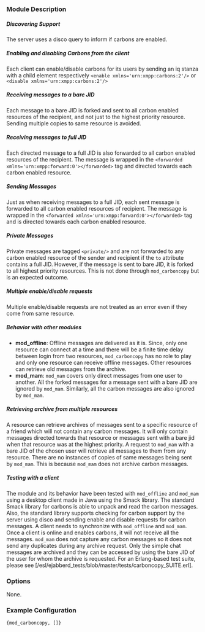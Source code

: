 ### Module Description

##### Discovering Support
The server uses a disco query to inform if carbons are enabled.

##### Enabling and disabling Carbons from the client
Each client can enable/disable carbons for its users by sending an iq stanza with a child element respectively `<enable xmlns='urn:xmpp:carbons:2'/>` or `<disable xmlns='urn:xmpp:carbons:2'/>`

##### Receiving messages to a bare JID
Each message to a bare JID is forked and sent to all carbon enabled resources of the recipient, and not just to the highest priority resource. 
Sending multiple copies to same resource is avoided.

##### Receiving messages to full JID
Each directed message to a full JID is also forwarded to all carbon enabled resources of the recipient. 
The message is wrapped in the `<forwarded xmlns='urn:xmpp:forward:0'></forwarded>` tag and directed towards each carbon enabled resource.

##### Sending Messages
Just as when receiving messages to a full JID, each sent message is forwarded to all carbon enabled resources of recipient.
The message is wrapped in the `<forwarded xmlns='urn:xmpp:forward:0'></forwarded>` tag and is directed towards each carbon enabled resource.

##### Private Messages
Private messages are tagged `<private/>` and are not forwarded to any carbon enabled resource of the sender and recipient if the `to` attribute contains a full JID. 
However, if the message is sent to bare JID, it is forked to all highest priority resources. 
This is not done through `mod_carboncopy` but is an expected outcome.

##### Multiple enable/disable requests
Multiple enable/disable requests are not treated as an error even if they come from same resource.

##### Behavior with other modules
  * **mod_offline**: Offline messages are delivered as it is. 
   Since, only one resource can connect at a time and there will be a finite time delay between login from two resources, `mod_carboncopy` has no role to play and only one resource can receive offline messages. 
   Other resources can retrieve old messages from the archive.
  *  **mod_mam**: `mod_mam` covers only direct messages from one user to another. 
  All the forked messages for a message sent with a bare JID are ignored by `mod_mam`. 
  Similarly, all the carbon messages are also ignored by `mod_mam`.

##### Retrieving archive from multiple resources
A resource can retrieve archives of messages sent to a specific resource of a friend which will not contain any carbon messages. 
It will only contain messages directed towards that resource or messages sent with a bare jid when that resource was at the highest priority.
A request to `mod_mam` with a bare JID of the chosen user will retrieve all messages to them from any resource. 
There are no instances of copies of same messages being sent by `mod_mam`. 
This is because `mod_mam` does not archive carbon messages.

##### Testing with a client
The module and its behavior have been tested with `mod_offline` and `mod_mam` using a desktop client made in Java using the Smack library. 
The standard Smack library for carbons is able to unpack and read the carbon messages. 
Also, the standard library supports checking for carbon support by the server using disco and sending enable and disable requests for carbon messages.
A client needs to synchronize with `mod_offline` and `mod_mam`. 
Once a client is online and enables carbons, it will not receive all the messages. 
`mod_mam` does not capture any carbon messages so it does not send any duplicates during any archive request. 
Only the simple chat messages are archived and they can be accessed by using the bare JID of the user for whom the archive is requested.
For an Erlang-based test suite, please see [/esl/ejabberd_tests/blob/master/tests/carboncopy_SUITE.erl].

### Options

None.

### Example Configuration
` {mod_carboncopy, []} `
